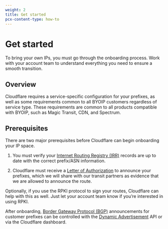 ```yaml
---
weight: 2
title: Get started
pcx-content-type: how-to
---
```


# Get started

To bring your own IPs, you must go through the onboarding process. Work with your account team to understand everything you need to ensure a smooth transition.

## Overview

Cloudflare requires a service-specific configuration for your prefixes, as well as some requirements common to all BYOIP customers regardless of service type. These requirements are common to all products compatible with BYOIP, such as Magic Transit, CDN, and Spectrum.

## Prerequisites

There are two major prerequisites before Cloudflare can begin onboarding your IP space.

1. You must verify your [Internet Routing Registry (IRR)](/about/irr) records are up to date with the correct prefix/ASN information.

2. Cloudflare must receive a [Letter of Authorization](/about/loa) to announce your prefixes, which we will share with our transit partners as evidence that we are allowed to announce the route.

Optionally, if you use the RPKI protocol to sign your routes, Cloudflare can help with this as well. Just let your account team know if you’re interested in using RPKI.

After onboarding, [Border Gateway Protocol (BGP)](https://www.cloudflare.com/learning/security/glossary/what-is-bgp/) announcements for customer prefixes can be controlled with the [Dynamic Advertisement](/about/dynamic-advertisement) API or via the Cloudflare dashboard.